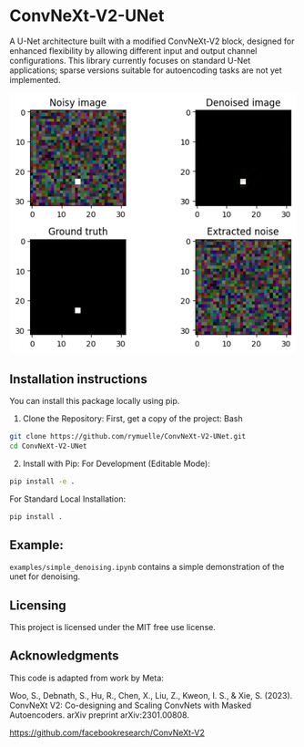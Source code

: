 # ConvNeXt-V2-UNet
A U-Net architecture built with a modified ConvNeXt-V2 block, designed for enhanced flexibility by allowing different input and output channel configurations. This library currently focuses on standard U-Net applications; sparse versions suitable for autoencoding tasks are not yet implemented. 

![denoising_example](figures/denoising_example.png)

## Installation instructions

You can install this package locally using pip.

1. Clone the Repository:
First, get a copy of the project:
Bash

``` bash
git clone https://github.com/rymuelle/ConvNeXt-V2-UNet.git
cd ConvNeXt-V2-UNet
```

2. Install with Pip:
For Development (Editable Mode):
``` bash
pip install -e .
```

For Standard Local Installation:
``` bash
pip install .
```
## Example:

```examples/simple_denoising.ipynb``` contains a simple demonstration of the unet for denoising. 

## Licensing

This project is licensed under the MIT free use license. 


## Acknowledgments

This code is adapted from work by Meta:

Woo, S., Debnath, S., Hu, R., Chen, X., Liu, Z., Kweon, I. S., & Xie, S. (2023). ConvNeXt V2: Co-designing and Scaling ConvNets with Masked Autoencoders. arXiv preprint arXiv:2301.00808.

https://github.com/facebookresearch/ConvNeXt-V2